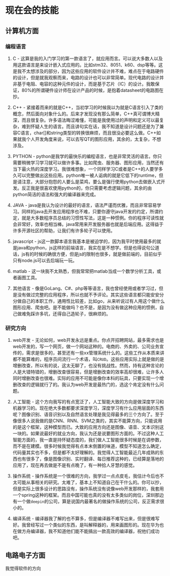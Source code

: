 # 现在会的技能

## 计算机方面

### 编程语言

1. C - 这算是我的入门学习的第一款语言了，就应用而言。可以说大多数人以及用这款语言是来设计嵌入式应用的。比如stm32、8051、k60、dsp等等。这是我不太想涉及的部分，因为这些应用的软件设计并不难，难点在于电路硬件的设计，但是就我观察而来，电路的设计也可以非常简单。现代电路的设计并非基于电阻、电容的这种元件的设计，而是基于芯片（IC）的设计。我敢保证，80%的所谓硬件设计师在设计产品的时候，是抱着datasheet的电路图在抄。

2. C++ - 紧接着而来的就是C++，当初学习的时候我以为就是C语言引入了类的概念，然后面向对象什么的。后来才发现没有那么简单，C++真可谓博大精深，而且很复杂。许多语法晦涩难懂，可能是我使用过的声明和定义可以最复杂，难到怀疑人生的语言。而且讲句实在话，我不知道是设计问题还是为了兼容C语言，char[]和string类型的转换很麻烦，而且很没必要这么做。C++如果就我个人开发角度来说，可以去写QT的图形应用，其余的，太复杂，不想涉及。

3. PYTHON - python是我学的最快乐的编程语言，也是非常灵活的语言。你只需要稍微学习学习就可以做许多事。比如爬虫、服务器、图形应用，当然还有当下最火热的深度学习。我很难想象，一个同样学习C或者是C++的人要学多久可以完整做出这些应用。python唯一被人诟病的就是它低下的runtime，但是请注意，大部分抱怨的人要么是菜鸡，要么是强行使用python去做嵌入式开发。反正我是很喜欢使用python的，你只需要考虑逻辑问题，其余的由python简洁的语法和强大的编译器来完成。

4. JAVA - java是我认为设计的最好的语言，语法严谨而优雅，而且非常容易学习。同样的java去开发应用程序也不难，只要你遵守java开发的约定，所谓约定，就是大多数程序员总结的习惯性写法，这是一种惯例。你的程序可读性就会非常好，效率也相当棒。java常用来开发服务器也就是后端应用。这得益于许多开源社区的帮助，让我们有许多轮子可以使用。

5. javascript - js这一款脚本语言我基本是被迫学的，因为我平时使用最多的就是java和python，js这样的前端语言，我实在是不想学。但是也得说句公道话，js有的时候的确很方便，但是js的限制也很多，就是做前端的，目前似乎只有node.js可以去后端玩一玩。

6. matlab - 这一块我不太熟悉，但我常常把matlab当成一个数学分析工具，或者画图工具。

7. 其他语言 - 像是GoLang、C#、php等等语言，我也曾经使用或者学习过，但是没有做过完整的应用程序，所以也就不予评论。其实这些语言都只能安安分分做自己的本职工作，通用性比较差，比如go，从来听说过有人用这个做什么图形应用、爬虫吧。是不能做吗？也不是，是因为没有做这种应用的惯例，自己做难免踩许多坑，还得自己造轮子，很麻烦的。

### 研究方向

1. web开发 - 无论如何，web开发永远是重点。你点开招聘网站，最多需求也是web开发的，写一个网页，做一个网站这种的。电商的、外卖的、公司业务宣传的，需求是很多的，甚至还有一些xx管理系统什么的。这些工作从本质来讲都不能算难的，程序员间流行一个术语，叫`CRUD`。这些应用实际上就是做的是增删改查，所以有的说，这太无聊了，也没有挑战性。然而，持有这种言论的人是大错特错的，增删改查很容易，但是增删改查的效率高却很难，让许多人同时增删改查也很难。实际的应用不可能是像你本科的玩具，只要实现一个增删改查的逻辑就行了的。我认为web开发是最热门的，选这个肯定没有什么问题。

2. 人工智能 - 这个方向我写的有点宽泛了，人工智能大致的方向是做深度学习和机器学习的。现在绝大多数都要求深度学习，深度学习有什么应用层面的东西呢？图像识别、语音识别以及自然语言处理是我见得最多的三个方向了。至于像很多人说我做的是CNN、RNN、SVM之类的，其实不能算方向，只能说用的是这个框架，这种模型而已。大致的应用方向还是图像、语音、文本识别这一块的。如果说最好的就业方向，我认为还是说要图形方面的。不过这种人工智能方面的，我一直是持怀疑态度的，我们做人工智能很多时候是在调参数，而不是在建模。很多时候我觉得有点本末倒置的味道，模型不知道怎么确定，代码量其实也不多，但是都不太好理解的。我觉得人工智能最近几年成熟的东西也有很多了，像是图像识别、实时翻译、每日推荐这种的，已经算是落地的应用了，现在再去做是不是有点晚了，有一种拾人牙慧的感觉。

3. 操作系统 - 操作系统是一个很难的方向，我学过一点点皮毛，我估计今后也不太可能从事相关的研究。太难了，基本上不知道自己在干什么的。你可以抄，但是实际上很多设计的思路没有，操作系统没有说像web开发那样的，我套用一个spring这种的框架。而且中国可能也真的没有太多类似的岗位，深圳那边有一个做`deepin`的公司，算是说国内最著名的做操作系统的公司，反正需求很小的。

4. 编译系统 - 编译器我了解的也不算多，但是编译器不难写出来，但是很难写好。我曾经写过一个类似的东西，是叫解释器的，用来画图形的。现在华为也在做方舟编译器，我不知道他们能不能搞出一款高效的编译器，祝他们成功吧。

## 电路电子方面

我觉得软件的方向

